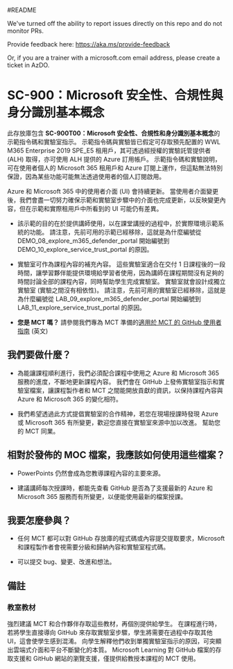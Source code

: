 #README

We've turned off the ability to report issues directly on this repo and do not monitor PRs.

Provide feedback here: https://aka.ms/provide-feedback

Or, if you are a trainer with a microsoft.com email address, please create a ticket in AzDO.

# SC-900：Microsoft 安全性、合規性與身分識別基本概念

此存放庫包含 **SC-900T00：Microsoft 安全性、合規性和身分識別基本概念**的示範指令碼和實驗室指示。  示範指令碼與實驗皆已假定可存取預先配置的 WWL M365 Enterprise 2019 SPE_E5 租用戶，其可透過經授權的實驗託管提供者 (ALH) 取得，亦可使用 ALH 提供的 Azure 訂用帳戶。 示範指令碼和實驗說明，可在使用者個人的 Microsoft 365 租用戶和 Azure 訂閱上運作，但這點無法特別保證，因為某些功能可能無法透過使用者的個人訂閱啟用。

Azure 和 Microsoft 365 中的使用者介面 (UI) 會持續更新。  當使用者介面變更後，我們會盡一切努力確保示範和實驗室步驟中的介面也完成更新，以反映變更內容，但在示範和實際租用戶中所看到的 UI 可能仍有差異。 

- 該示範的目的在於提供講師使用，以在課堂講授的過程中，於實際環境示範系統的功能。  請注意，先前可用的示範已經移除，這就是為什麼編號從 DEMO_08_explore_m365_defender_portal 開始編號到 DEMO_10_explore_service_trust_portal 的原因。

- 實驗室可作為課程內容的補充內容。 這些實驗室適合在交付 1 日課程後的一段時間，讓學習夥伴能提供環境給學習者使用，因為講師在課程期間沒有足夠的時間討論全部的課程內容，同時幫助學生完成實驗室。 實驗室就會設計成獨立實驗室 (實驗之間沒有相依性)。  請注意，先前可用的實驗室已經移除，這就是為什麼編號從 LAB_09_explore_m365_defender_portal 開始編號到 LAB_11_explore_service_trust_portal 的原因。

- **您是 MCT 嗎？** 請參閱我們專為 MCT 準備的[適用於 MCT 的 GitHub 使用者指南](https://microsoftlearning.github.io/MCT-User-Guide/) (英文)


## 我們要做什麼？

- 為能讓課程順利進行，我們必須配合課程中使用之 Azure 和 Microsoft 365 服務的進度，不斷地更新課程內容。  我們會在 GitHub 上發佈實驗室指示和實驗室檔案，讓課程製作者和 MCT 之間能開放貢獻的資訊，以保持課程內容與 Azure 和 Microsoft 365 的變化相符。

- 我們希望透過此方式提倡實驗室的合作精神，若您在現場授課時發現 Azure 或 Microsoft 365 有所變更，歡迎您直接在實驗室來源中加以改進。  幫助您的 MCT 同業。

## 相對於發佈的 MOC 檔案，我應該如何使用這些檔案？

- PowerPoints 仍然會成為您教導課程內容的主要來源。

- 建議講師每次授課時，都能先查看 GitHub 是否為了支援最新的 Azure 和 Microsoft 365 服務而有所變更，以便能使用最新的檔案授課。

## 我要怎麼參與？

- 任何 MCT 都可以對 GitHub 存放庫的程式碼或內容提交提取要求，Microsoft 和課程製作者會視需要分級和歸納內容和實驗室程式碼。

- 可以提交 bug、變更、改進和想法。  

## 備註

### 教室教材

強烈建議 MCT 和合作夥伴存取這些教材，再個別提供給學生。  在課程進行時，若將學生直接導向 GitHub 來存取實驗室步驟，學生將需要在過程中存取其他 UI，這會使學生感到混淆。 向學生解釋他們收到單獨實驗室指示的原因，可突顯出雲端式介面和平台不斷變化的本質。 Microsoft Learning 對 GitHub 檔案的存取支援和 GitHub 網站的瀏覽支援，僅提供給教授本課程的 MCT 使用。

